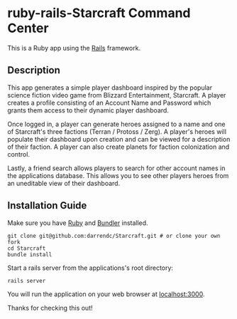 # ruby-rails-Starcraft Command Center

This is a Ruby app using the [Rails](http://rubyonrails.org) framework.

## Description

This app generates a simple player dashboard inspired by the popular science fiction video game from Blizzard Entertainment, Starcraft.
A player creates a profile consisting of an Account Name and Password which grants them access to their dynamic player dashboard.

Once logged in, a player can generate heroes assigned to a name and one of Starcraft's three factions (Terran / Protoss / Zerg).
A player's heroes will populate their dashboard upon creation and can be viewed for a description of their faction.
A player can also create planets for faction colonization and control.

Lastly, a friend search allows players to search for other account names in the applications database. This allows you to see other players heroes from an uneditable view of their dashboard.

## Installation Guide

Make sure you have [Ruby](https://www.ruby-lang.org) and [Bundler](http://bundler.io) installed.

```
git clone git@github.com:darrendc/Starcraft.git # or clone your own fork
cd Starcraft
bundle install
```

Start a rails server from the applications's root directory:

```
rails server
```

You will run the application on your web browser at [localhost:3000](http://localhost:3000/).

Thanks for checking this out!
